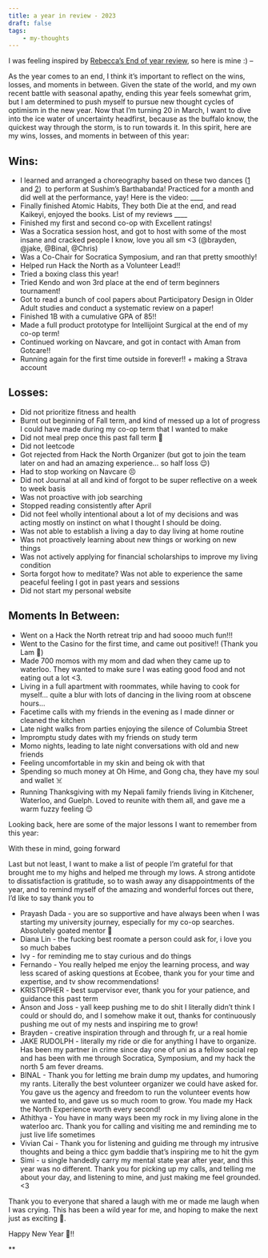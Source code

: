 ```yaml
---
title: a year in review - 2023
draft: false
tags: 
    - my-thoughts
---
```


I was feeling inspired by [Rebecca’s End of year review](https://rebeccalai.substack.com/p/things-ive-failed-at-this-year?r=253a0w&utm_campaign=post&utm_medium=web), so here is mine :) – 
 
As the year comes to an end, I think it’s important to reflect on the wins, losses, and moments in between. Given the state of the world, and my own recent battle with seasonal apathy, ending this year feels somewhat grim, but I am determined to push myself to pursue new thought cycles of optimism in the new year. Now that I’m turning 20 in March, I want to dive into the ice water of uncertainty headfirst, because as the buffalo know, the quickest way through the storm, is to run towards it. In this spirit, here are my wins, losses, and moments in between of this year: 

## Wins: 
- I learned and arranged a choreography based on these two dances ([1](https://youtu.be/rCFEvVS9S9k?si=P5V006ac-qNDsiC4) and [2](https://youtu.be/eq5mbWgrA7g?si=EaBh1EFyV3_ETsap))  to perform at Sushim’s Barthabanda! Practiced for a month and did well at the performance, yay! Here is the video: ____
- Finally finished Atomic Habits, They both Die at the end, and read Kaikeyi, enjoyed the books. List of my reviews ____
- Finished my first and second co-op with Excellent ratings!
- Was a Socratica session host, and got to host with some of the most insane and cracked people I know, love you all sm <3 (@brayden, @jake, @Binal, @Chris) 
- Was a Co-Chair for Socratica Symposium, and ran that pretty smoothly! 
- Helped run Hack the North as a Volunteer Lead!! 
- Tried a boxing class this year!
- Tried Kendo and won 3rd place at the end of term beginners tournament!  
- Got to read a bunch of cool papers about Participatory Design in Older Adult studies and conduct a systematic review on a paper!
- Finished 1B with a cumulative GPA of 85!! 
- Made a full product prototype for Intellijoint Surgical at the end of my co-op term! 
- Continued working on Navcare, and got in contact with Aman from Gotcare!! 
- Running again for the first time outside in forever!! + making a Strava account 

## Losses: 
- Did not prioritize fitness and health 
- Burnt out beginning of Fall term, and kind of messed up a lot of progress I could have made during my co-op term that I wanted to make 
- Did not meal prep once this past fall term 😬
- Did not leetcode 
- Got rejected from Hack the North Organizer (but got to join the team later on and had an amazing experience… so half loss 😌)
- Had to stop working on Navcare 😣
- Did not Journal at all and kind of forgot to be super reflective on a week to week basis 
- Was not proactive with job searching
- Stopped reading consistently after April
- Did not feel wholly intentional about a lot of my decisions and was acting mostly on instinct on what I thought I should be doing. 
- Was not able to establish a living a day to day living at home routine 
- Was not proactively learning about new things or working on new things 
- Was not actively applying for financial scholarships to improve my living condition
- Sorta forgot how to meditate? Was not able to experience the same peaceful feeling I got in past years and sessions
- Did not start my personal website   

## Moments In Between:
- Went on a Hack the North retreat trip and had soooo much fun!!! 
- Went to the Casino for the first time, and came out positive!! (Thank you Lam 🙏)
- Made 700 momos with my mom and dad when they came up to waterloo. They wanted to make sure I was eating good food and not eating out a lot <3. 
- Living in a full apartment with roommates, while having to cook for myself… quite a blur with lots of dancing in the living room at obscene hours…
- Facetime calls with my friends in the evening as I made dinner or cleaned the kitchen
- Late night walks from parties enjoying the silence of Columbia Street 
- Impromptu study dates with my friends on study term 
- Momo nights, leading to late night conversations with old and new friends 
- Feeling uncomfortable in my skin and being ok with that
- Spending so much money at Oh Hime, and Gong cha, they have my soul and wallet ☠️
- Running Thanksgiving with my Nepali family friends living in Kitchener, Waterloo, and Guelph. Loved to reunite with them all, and gave me a warm fuzzy feeling 😌

Looking back, here are some of the major lessons I want to remember from this year: 

With these in mind, going forward  

Last but not least, I want to make a list of people I’m grateful for that brought me to my highs and helped me through my lows. A strong antidote to dissatisfaction is gratitude, so to wash away any disappointments of the year, and to remind myself of the amazing and wonderful forces out there, I’d like to say thank you to 

- Prayash Dada - you are so supportive and have always been when I was starting my university journey, especially for my co-op searches. Absolutely goated mentor 😤
- Diana Lin - the fucking best roomate a person could ask for, i love you so much babes 
- Ivy - for reminding me to stay curious and do things 
- Fernando - You really helped me enjoy the learning process, and way less scared of asking questions at Ecobee, thank you for your time and expertise, and tv show recommendations!
- KRISTOPHER - best supervisor ever, thank you for your patience, and guidance this past term
- Anson and Joss - yall keep pushing me to do shit I literally didn’t think I could or should do, and I somehow make it out, thanks for continuously pushing me out of my nests and inspiring me to grow!
- Brayden - creative inspiration through and through fr, ur a real homie 
- JAKE RUDOLPH - literally my ride or die for anything I have to organize. Has been my partner in crime since day one of uni as a fellow social rep and has been with me through Socratica, Symposium, and my hack the north 5 am fever dreams. 
- BINAL - Thank you for letting me brain dump my updates, and humoring my rants. Literally the best volunteer organizer we could have asked for. You gave us the agency and freedom to run the volunteer events how we wanted to, and gave us so much room to grow. You made my Hack the North Experience worth every second!
- Athithya - You have in many ways been my rock in my living alone in the waterloo arc. Thank you for calling and visiting me and reminding me to just live life sometimes 
- Vivian Cai - Thank you for listening and guiding me through my intrusive thoughts and being a thicc gym baddie that’s inspiring me to hit the gym
- Simi - u single handedly carry my mental state year after year, and this year was no different. Thank you for picking up my calls, and telling me about your day, and listening to mine, and just making me feel grounded. <3 

Thank you to everyone that shared a laugh with me or made me laugh when I was crying. This has been a wild year for me, and hoping to make the next just as exciting 😤. 

  

Happy New Year 🥂!!

**